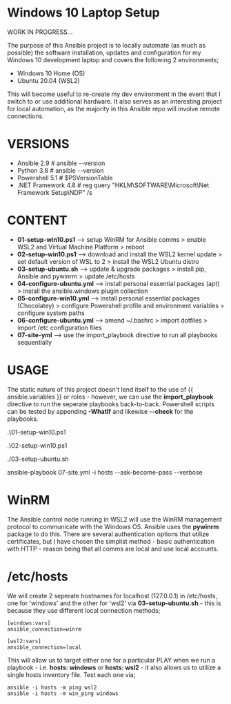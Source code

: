 # Windows 10 Laptop Setup

WORK IN PROGRESS...

The purpose of this Ansible project is to locally automate (as much as possible) the software installation, updates and configuration for my Windows 10 development laptop and covers the following 2 environments;

- Windows 10 Home (OS)
- Ubuntu 20.04 (WSL2)

This will become useful to re-create my dev environment in the event that I switch to or use additional hardware. It also serves as an interesting project for local automation, as the majority in this Ansible repo will involve remote connections.

# VERSIONS

 - Ansible 2.9                  # ansible --version
 - Python 3.8                   # ansible --version
 - Powershell 5.1               # $PSVersionTable
 - .NET Framework 4.8           # reg query "HKLM\SOFTWARE\Microsoft\Net Framework Setup\NDP" /s

# CONTENT

- **01-setup-win10.ps1** --> setup WinRM for Ansible comms > enable WSL2 and Virtual Machine Platform > reboot
- **02-setup-win10.ps1** --> download and install the WSL2 kernel update > set default version of WSL to 2 > install the WSL2 Ubuntu distro
- **03-setup-ubuntu.sh** --> update & upgrade packages > install pip, Ansible and pywinrm > update /etc/hosts
- **04-configure-ubuntu.yml** --> install personal essential packages (apt) > install the ansible.windows plugin collection
- **05-configure-win10.yml** --> install personal essential packages (Chocolatey) > configure Powershell profile and environment variables > configure system paths
- **06-configure-ubuntu.yml** --> amend ~/.bashrc > import dotfiles > import /etc configuration files
- **07-site-yml** --> use the import_playbook directive to run all playbooks sequentially

# USAGE

The static nature of this project doesn't lend itself to the use of {{ ansible.variables }} or roles - however, we can use the **import_playbook** directive to run the seperate playbooks back-to-back. Powershell scripts can be tested by appending **-WhatIf** and likewise **--check** for the playbooks. 

.\01-setup-win10.ps1

.\02-setup-win10.ps1

./03-setup-ubuntu.sh

ansible-playbook 07-site.yml -i hosts --ask-become-pass --verbose

# WinRM 

The Ansible control node running in WSL2 will use the WinRM management protocol to communicate with the Windows OS. Ansible uses the **pywinrm** package to do this. There are several authentication options that utilize certificates, but I have chosen the simplist method - basic authentication with HTTP - reason being that all comms are local and use local accounts.

# /etc/hosts

We will create 2 seperate hostnames for localhost (127.0.0.1) in /etc/hosts, one for 'windows' and the other for 'wsl2' via **03-setup-ubuntu.sh** - this is because they use different local connection methods;

```
[windows:vars]
ansible_connection=winrm

[wsl2:vars]
ansible_connection=local
```

This will allow us to target either one for a particular PLAY when we run a playbook - i.e. **hosts: windows** or **hosts: wsl2** - it also allows us to utilize a single hosts inventory file. Test each one via;

```
ansible -i hosts -m ping wsl2
ansible -i hosts -m win_ping windows
```